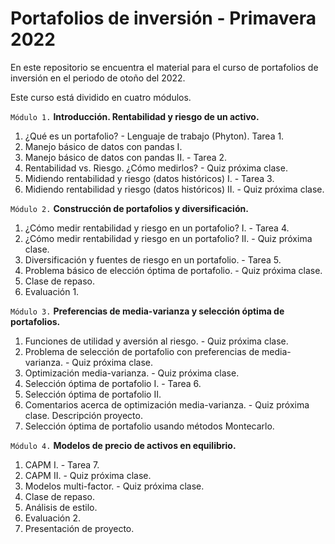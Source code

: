 # Portafolios de inversión - Primavera 2022

En este repositorio se encuentra el material para el curso de portafolios de inversión en el periodo de otoño del 2022.

Este curso está dividido en cuatro módulos. 

`Módulo 1.` **Introducción. Rentabilidad y riesgo de un activo.**
   1. ¿Qué es un portafolio?
    - Lenguaje de trabajo (Phyton). Tarea 1.
   2. Manejo básico de datos con pandas I.
   3. Manejo básico de datos con pandas II.
    - Tarea 2.
   4. Rentabilidad vs. Riesgo. ¿Cómo medirlos?
    - Quiz próxima clase.
   5. Midiendo rentabilidad y riesgo (datos históricos) I. 
    - Tarea 3.
   6. Midiendo rentabilidad y riesgo (datos históricos) II.
    - Quiz próxima clase.

`Módulo 2.` **Construcción de portafolios y diversificación.**
   1. ¿Cómo medir rentabilidad y riesgo en un portafolio? I.
    - Tarea 4.
   2. ¿Cómo medir rentabilidad y riesgo en un portafolio? II.
    - Quiz próxima clase.
   3. Diversificación y fuentes de riesgo en un portafolio.
    - Tarea 5.
   4. Problema básico de elección óptima de portafolio.
    - Quiz próxima clase.
   5. Clase de repaso.
   6. Evaluación 1.
   
`Módulo 3.` **Preferencias de media-varianza y selección óptima de portafolios.**
   1. Funciones de utilidad y aversión al riesgo.
    - Quiz próxima clase.
   2. Problema de selección de portafolio con preferencias de media-varianza.
    - Quiz próxima clase.
   3. Optimización media-varianza.
    - Quiz próxima clase.
   4. Selección óptima de portafolio I.
    - Tarea 6.
   5. Selección óptima de portafolio II.
   6. Comentarios acerca de optimización media-varianza.
    - Quiz próxima clase. Descripción proyecto.
   7. Selección óptima de portafolio usando métodos Montecarlo.
    
`Módulo 4.` **Modelos de precio de activos en equilibrio.**
   1. CAPM I.
    - Tarea 7.
   2. CAPM II.
    - Quiz próxima clase.
   3. Modelos multi-factor.
    - Quiz próxima clase.
   4. Clase de repaso.
   5. Análisis de estilo.
   6. Evaluación 2.
   7. Presentación de proyecto.
